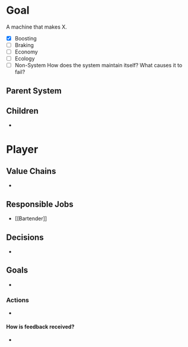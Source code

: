 # Goal
A machine that makes X.
- [x] Boosting
- [ ] Braking
- [ ] Economy
- [ ] Ecology
- [ ] Non-System
How does the system maintain itself? What causes it to fail?

## Parent System

## Children
- 
# Player
## Value Chains
- 
## Responsible Jobs
- [[Bartender]]
## Decisions
- 
## Goals
- 
### Actions
- 
#### How is feedback received?
- 
